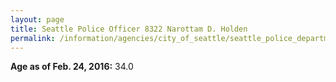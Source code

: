```yaml
---
layout: page
title: Seattle Police Officer 8322 Narottam D. Holden
permalink: /information/agencies/city_of_seattle/seattle_police_department/copbook/8322/
---
```


**Age as of Feb. 24, 2016:** 34.0
